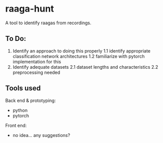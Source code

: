# raaga-hunt
A tool to identify raagas from recordings.

## To Do:
1. Identify an approach to doing this properly
  1.1 identify appropriate classification network architectures
  1.2 familiarize with pytorch implementation for this
2. Identify adequate datasets
  2.1 dataset lengths and characteristics
  2.2 preprocessing needed

## Tools used
Back end & prototyping:
- python 
- pytorch

Front end:
- no idea... any suggestions?

